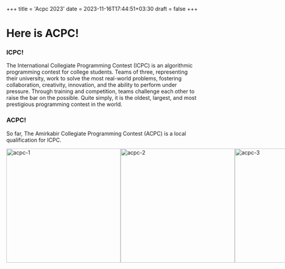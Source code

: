 +++
title = 'Acpc 2023'
date = 2023-11-16T17:44:51+03:30
draft = false
+++

# Here is ACPC!

### ICPC!

The International Collegiate Programming Contest (ICPC) is an algorithmic programming contest for college students. Teams of three, representing their university, work to solve the most real-world problems, fostering collaboration, creativity, innovation, and the ability to perform under pressure. Through training and competition, teams challenge each other to raise the bar on the possible. Quite simply, it is the oldest, largest, and most prestigious programming contest in the world.

### ACPC!

So far, The Amirkabir Collegiate Programming Contest (ACPC) is a local qualification for ICPC.

<div style="display: flex; justify-content: space-between;">
  <img src="/gallery-images/acpc-1.jpg" alt="acpc-1" width="300">
  <img src="/gallery-images/acpc-2.jpg" alt="acpc-2" width="300">
  <img src="/gallery-images/acpc-3.jpg" alt="acpc-3" width="300">
</div>
